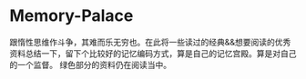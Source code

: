 Memory-Palace
=============

跟惰性思维作斗争，其难而乐无穷也。在此将一些读过的经典&&想要阅读的优秀资料总结一下，留下个比较好的记忆编码方式，算是自己的记忆宫殿。算是对自己的一个监督。
绿色部分的资料仍在阅读当中。
